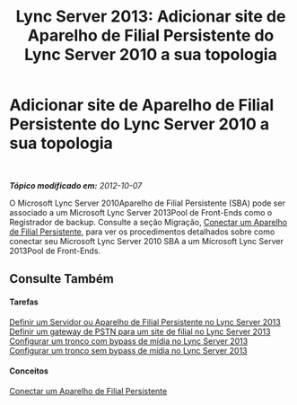 ﻿---
title: 'Lync Server 2013: Adicionar site de Aparelho de Filial Persistente do Lync Server 2010 a sua topologia'
TOCTitle: Adicionar site de Aparelho de Filial Persistente do Lync Server 2010 a sua topologia
ms:assetid: 2920d66e-6e1f-4f7f-89d8-510f004ac4c3
ms:mtpsurl: https://technet.microsoft.com/pt-br/library/JJ688004(v=OCS.15)
ms:contentKeyID: 49886150
ms.date: 05/19/2016
mtps_version: v=OCS.15
ms.translationtype: HT
---

# Adicionar site de Aparelho de Filial Persistente do Lync Server 2010 a sua topologia

 

_**Tópico modificado em:** 2012-10-07_

O Microsoft Lync Server 2010Aparelho de Filial Persistente (SBA) pode ser associado a um Microsoft Lync Server 2013Pool de Front-Ends como o Registrador de backup. Consulte a seção Migração, [Conectar um Aparelho de Filial Persistente](connect-a-survivable-branch-appliance.md), para ver os procedimentos detalhados sobre como conectar seu Microsoft Lync Server 2010 SBA a um Microsoft Lync Server 2013Pool de Front-Ends.

## Consulte Também

#### Tarefas

[Definir um Servidor ou Aparelho de Filial Persistente no Lync Server 2013](lync-server-2013-define-a-survivable-branch-appliance-or-server.md)  
[Definir um gateway de PSTN para um site de filial no Lync Server 2013](lync-server-2013-define-a-pstn-gateway-for-a-branch-site.md)  
[Configurar um tronco com bypass de mídia no Lync Server 2013](lync-server-2013-configure-a-trunk-with-media-bypass.md)  
[Configurar um tronco sem bypass de mídia no Lync Server 2013](lync-server-2013-configure-a-trunk-without-media-bypass.md)  

#### Conceitos

[Conectar um Aparelho de Filial Persistente](connect-a-survivable-branch-appliance.md)

